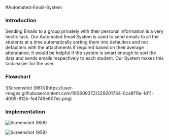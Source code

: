 #Automated-Email-System
<h3>Introduction</h3>
Sending Emails to a group privately with their personal information is a very hectic task. Our Automated Email System is used to send emails to all the students at a time automatically sorting them into defaulters and not defaulters with the attachments if required based on their average attendance. It would be helpful if the system is smart enough to sort the data and sends emails respectively to each student. Our System makes this task easier for the user.

<h3>Flowchart</h3>
![Screenshot (961)](https://user-images.githubusercontent.com/100609372/229201734-0ca8f11e-1d11-4005-812b-fe4749e607ec.png)


<h3>Implementation</h3>

![Screenshot (958)](https://user-images.githubusercontent.com/100609372/229201750-a3edca6b-03fc-46fa-9b5d-83225a5d6467.png)

![Screenshot (959)](https://user-images.githubusercontent.com/100609372/229198809-c40e1569-fe37-41b8-aab1-321ac4a214f5.png)


